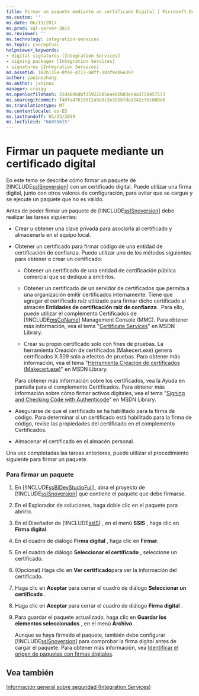 ```yaml
---
title: Firmar un paquete mediante un certificado Digital | Microsoft Docs
ms.custom: ''
ms.date: 06/13/2017
ms.prod: sql-server-2014
ms.reviewer: ''
ms.technology: integration-services
ms.topic: conceptual
helpviewer_keywords:
- digital signatures [Integration Services]
- signing packages [Integration Services]
- signatures [Integration Services]
ms.assetid: 182b115e-0fe2-4717-8dff-183f9eb6e397
author: janinezhang
ms.author: janinez
manager: craigg
ms.openlocfilehash: 31da686dbf25922205ea4d1b03ecaa3758457573
ms.sourcegitcommit: f40fa47619512a9a9c3e3258fda3242c76c008e6
ms.translationtype: MT
ms.contentlocale: es-ES
ms.lasthandoff: 05/23/2019
ms.locfileid: "66055615"
---
```

# <a name="sign-a-package-by-using-a-digital-certificate"></a>Firmar un paquete mediante un certificado digital
  En este tema se describe cómo firmar un paquete de [!INCLUDE[ssISnoversion](../includes/ssisnoversion-md.md)] con un certificado digital. Puede utilizar una firma digital, junto con otros valores de configuración, para evitar que se cargue y se ejecute un paquete que no es válido.  
  
 Antes de poder firmar un paquete de [!INCLUDE[ssISnoversion](../includes/ssisnoversion-md.md)] debe realizar las tareas siguientes:  
  
-   Crear u obtener una clave privada para asociarla al certificado y almacenarla en el equipo local.  
  
-   Obtener un certificado para firmar código de una entidad de certificación de confianza. Puede utilizar uno de los métodos siguientes para obtener o crear un certificado:  
  
    -   Obtener un certificado de una entidad de certificación pública comercial que se dedique a emitirlos.  
  
    -   Obtener un certificado de un servidor de certificados que permita a una organización emitir certificados internamente. Tiene que agregar el certificado raíz utilizado para firmar dicho certificado al almacén **Entidades de certificación raíz de confianza** . Para ello, puede utilizar el complemento Certificados de [!INCLUDE[msCoName](../includes/msconame-md.md)] Management Console (MMC). Para obtener más información, vea el tema "[Certificate Services](https://go.microsoft.com/fwlink/?LinkId=100755)" en MSDN Library.  
  
    -   Crear su propio certificado solo con fines de pruebas. La herramienta Creación de certificados (Makecert.exe) genera certificados X.509 solo a efectos de pruebas. Para obtener más información, vea el tema "[Herramienta Creación de certificados (Makecert.exe)](https://go.microsoft.com/fwlink/?LinkId=100756)" en MSDN Library.  
  
     Para obtener más información sobre los certificados, vea la Ayuda en pantalla para el complemento Certificados. Para obtener más información sobre cómo firmar activos digitales, vea el tema "[Signing and Checking Code with Authenticode](https://go.microsoft.com/fwlink/?LinkId=78100)" en MSDN Library.  
  
-   Asegurarse de que el certificado se ha habilitado para la firma de código. Para determinar si un certificado está habilitado para la firma de código, revise las propiedades del certificado en el complemento Certificados.  
  
-   Almacenar el certificado en el almacén personal.  
  
 Una vez completadas las tareas anteriores, puede utilizar el procedimiento siguiente para firmar un paquete.  
  
### <a name="to-sign-a-package"></a>Para firmar un paquete  
  
1.  En [!INCLUDE[ssBIDevStudioFull](../includes/ssbidevstudiofull-md.md)], abra el proyecto de [!INCLUDE[ssISnoversion](../includes/ssisnoversion-md.md)] que contiene el paquete que debe firmarse.  
  
2.  En el Explorador de soluciones, haga doble clic en el paquete para abrirlo.  
  
3.  En el Diseñador de [!INCLUDE[ssIS](../includes/ssis-md.md)] , en el menú **SSIS** , haga clic en **Firma digital**.  
  
4.  En el cuadro de diálogo **Firma digital** , haga clic en **Firmar**.  
  
5.  En el cuadro de diálogo **Seleccionar el certificado** , seleccione un certificado.  
  
6.  (Opcional) Haga clic en **Ver certificado**para ver la información del certificado.  
  
7.  Haga clic en **Aceptar** para cerrar el cuadro de diálogo **Seleccionar un certificado** .  
  
8.  Haga clic en **Aceptar** para cerrar el cuadro de diálogo **Firma digital** .  
  
9. Para guardar el paquete actualizado, haga clic en **Guardar los elementos seleccionados** , en el menú **Archivo** .  
  
     Aunque se haya firmado el paquete, también debe configurar [!INCLUDE[ssISnoversion](../includes/ssisnoversion-md.md)] para comprobar la firma digital antes de cargar el paquete. Para obtener más información, vea [Identificar el origen de paquetes con firmas digitales](security/identify-the-source-of-packages-with-digital-signatures.md).  
  
## <a name="see-also"></a>Vea también  
 [Información general sobre seguridad &#40;Integration Services&#41;](security/security-overview-integration-services.md)  
  
  
